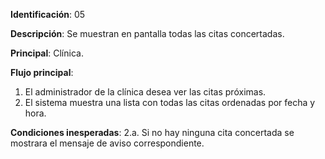 
**Identificación**: 05

**Descripción**: Se muestran en pantalla todas las citas concertadas.

**Principal**: Clínica.

**Flujo principal**:

1. El administrador de la clínica desea ver las citas próximas.
2. El sistema muestra una lista con todas las citas ordenadas por fecha y hora.


**Condiciones inesperadas**:
2.a. Si no hay ninguna cita concertada se mostrara el mensaje de aviso correspondiente.
